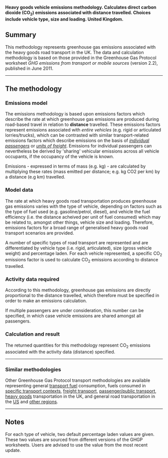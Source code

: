 **Heavy goods vehicle emissions methodology. Calculates direct carbon
dioxide (CO<sub>2</sub>) emissions associated with distance travelled. Choices
include vehicle type, size and loading. United Kingdom.**

## Summary

This methodology represents greenhouse gas emissions associated with the
heavy goods road transport in the UK. The data and calculation
methodology is based on those provided in the Greenhouse Gas Protocol
worksheet *GHG emissions from transport or mobile sources* (version
2.2), published in June 2011.

-----

## The methodology

### Emissions model

The emissions methodology is based upon emissions factors which describe
the rate at which greenhouse gas emissions are produced during
road-based travel in relation to **distance** travelled. These emissions
factors represent emissions associated with *entire vehicles* (e.g.
rigid or articulated lorries/trucks), which can be contrasted with
similar transport-related emissions factors which describe emissions on
the basis of *[individual
passengers](Passenger_transport_by_Greenhouse_Gas_Protocol)* or *[units
of freight](Freight_transport_by_Greenhouse_Gas_Protocol)*. Emissions
for individual passengers can nevertheless be derived by 'sharing'
vehicular emissions across all vehicle occupants, if the occupancy of
the vehicle is known.

Emissions - expressed in terms of mass (e.g. kg) - are calculated by
multiplying these rates (mass emitted per distance; e.g. kg CO2 per km)
by a distance (e.g km) travelled.

### Model data

The rate at which heavy goods road transportation produces greenhouse
gas emissions varies with the type of vehicle, depending on factors such
as the type of fuel used (e.g. gasoline/petrol, diesel), and vehicle the
fuel efficiency (i.e. the distance acheived per unit of fuel consumed)
which may be related to, amongst other things, vehicle size and loading.
Therefore, emissions factors for a broad range of generalised heavy
goods road transport scenarios are provided.

A number of specific types of road transport are represented and are
differentiated by vehicle type (i.e. rigid, articulated), size (gross
vehicle weight) and percentage laden. For each vehicle represented, a
specific CO<sub>2</sub> emissions factor is used to calculate CO<sub>2</sub> emissions
according to distance travelled.

### Activity data required

According to this methodology, greenhouse gas emissions are directly
proportional to the distance travelled, which therefore must be
specified in order to make an emissions calculation.

If multiple passengers are under consideration, this number can be
specified, in which case vehicle emissions are shared amongst all
passengers.

### Calculation and result

The returned quantities for this methodology represent CO<sub>2</sub> emissions
associated with the activity data (distance) specified.

-----

### Similar methodologies

Other Greenhouse Gas Protocol transport methodologies are available
representing general [transport
fuel](Transport_fuels_by_Greenhouse_Gas_Protocol) consumption, fuels
consumed in [specific transport
contexts](Transport_fuels_with_context_by_Greenhouse_Gas_Protocol),
[freight transport](Freight_transport_by_Greenhouse_Gas_Protocol),
[passenger/public
transport](Passenger_transport_by_Greenhouse_Gas_Protocol), [heavy
goods](UK_heavy_goods_transport_by_Greenhouse_Gas_Protocol)
transportation in the UK, and general road transportation in the
[US](US_road_transport_by_Greenhouse_Gas_Protocol) and [other
regions](Other_regional_road_transport_by_Greenhouse_Gas_Protocol).

-----

## Notes

For each type of vehicle, two default percentage laden values are given.
These two values are sourced from different versions of the GHGP
worksheets. Users are advised to use the value from the most recent
update.
